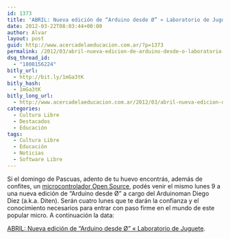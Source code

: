 ```yaml
---
id: 1373
title: 'ABRIL: Nueva edición de “Arduino desde Ø” « Laboratorio de Juguete'
date: 2012-03-22T08:03:44+00:00
author: Alvar
layout: post
guid: http://www.acercadelaeducacion.com.ar/?p=1373
permalink: /2012/03/abril-nueva-edicion-de-arduino-desde-o-laboratorio-de-juguete/
dsq_thread_id:
  - "1808156224"
bitly_url:
  - http://bit.ly/1mGa3tK
bitly_hash:
  - 1mGa3tK
bitly_long_url:
  - http://www.acercadelaeducacion.com.ar/2012/03/abril-nueva-edicion-de-arduino-desde-o-laboratorio-de-juguete/
categories:
  - Cultura Libre
  - Destacados
  - Educación
tags:
  - Cultura Libre
  - Educación
  - Noticias
  - Software Libre
---
```

Si el domingo de Pascuas, adento de tu huevo encontrás, además de confites, un <a href="http://arduino.cc/">microcontrolador Open Source</a>, podés venir el mismo lunes 9 a una nueva edición de “Arduino desde Ø” a cargo del Arduinoman Diego Diez (a.k.a. Diten). Serán cuatro lunes que te darán la confianza y el conocimiento necesarios para entrar con paso firme en el mundo de este popular micro. A continuación la data:

<a href="http://toylab.wordpress.com/2012/03/21/abril-nueva-edicion-de-arduino-desde-o/">ABRIL: Nueva edición de “Arduino desde Ø” « Laboratorio de Juguete</a>.
<p style="text-align: center;"><a href="http://toylab.wordpress.com/2012/03/21/abril-nueva-edicion-de-arduino-desde-o/"><img src='http://www.acercadelaeducacion.com.ar/wp-content/uploads/2012/03/arduino.jpg' alt='' /></a></p>
&nbsp;
